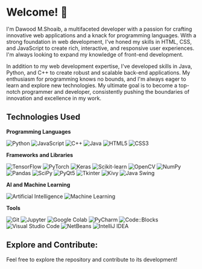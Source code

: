 # Welcome! 👋  

I'm Dawood M.Shoaib, a multifaceted developer with a passion for crafting innovative web applications and a knack for programming languages. With a strong foundation in web development, I've honed my skills in HTML, CSS, and JavaScript to create rich, interactive, and responsive user experiences. I'm always looking to expand my knowledge of front-end development.

In addition to my web development expertise, I've developed skills in Java, Python, and C++ to create robust and scalable back-end applications. My enthusiasm for programming knows no bounds, and I'm always eager to learn and explore new technologies. My ultimate goal is to become a top-notch programmer and developer, consistently pushing the boundaries of innovation and excellence in my work.

## Technologies Used

**Programming Languages**

  ![Python](https://img.shields.io/badge/Python-3776AB?style=flat-square&logo=python&logoColor=white)
  ![JavaScript](https://img.shields.io/badge/JavaScript-F7DF1E?style=flat-square&logo=javascript&logoColor=black)
  ![C++](https://img.shields.io/badge/C%2B%2B-00599C?style=flat-square&logo=c%2B%2B&logoColor=white)
  ![Java](https://img.shields.io/badge/Java-007396?style=flat-square&logo=java&logoColor=white)
  ![HTML5](https://img.shields.io/badge/HTML5-E34F26?style=flat-square&logo=html5&logoColor=white)
  ![CSS3](https://img.shields.io/badge/CSS3-1572B6?style=flat-square&logo=css3&logoColor=white)

**Frameworks and Libraries**

  ![TensorFlow](https://img.shields.io/badge/TensorFlow-FF6F00?style=flat-square&logo=tensorflow&logoColor=white)
  ![PyTorch](https://img.shields.io/badge/PyTorch-EE4C2C?style=flat-square&logo=pytorch&logoColor=white)
  ![Keras](https://img.shields.io/badge/Keras-D00000?style=flat-square&logo=keras&logoColor=white)
  ![Scikit-learn](https://img.shields.io/badge/Scikit--learn-F7931E?style=flat-square&logo=scikit-learn&logoColor=white)
  ![OpenCV](https://img.shields.io/badge/OpenCV-5C3EE8?style=flat-square&logo=opencv&logoColor=white)
  ![NumPy](https://img.shields.io/badge/NumPy-013243?style=flat-square&logo=numpy&logoColor=white)
  ![Pandas](https://img.shields.io/badge/Pandas-150458?style=flat-square&logo=pandas&logoColor=white)
  ![SciPy](https://img.shields.io/badge/SciPy-8CAAE6?style=flat-square&logo=scipy&logoColor=white)
  ![PyQt5](https://img.shields.io/badge/PyQt5-41CD52?style=flat-square&logo=qt&logoColor=white)
  ![Tkinter](https://img.shields.io/badge/Tkinter-FF6F00?style=flat-square&logo=tkinter&logoColor=white)
  ![Kivy](https://img.shields.io/badge/Kivy-FF7F50?style=flat-square&logo=kivy&logoColor=white)
  ![Java Swing](https://img.shields.io/badge/Java%20Swing-5382A1?style=flat-square&logo=java&logoColor=white)

**AI and Machine Learning**

  ![Artificial Intelligence](https://img.shields.io/badge/AI-4B8BBE?style=flat-square&logo=ai&logoColor=white)
  ![Machine Learning](https://img.shields.io/badge/Machine%20Learning-00897B?style=flat-square&logo=ml&logoColor=white)

**Tools**

  ![Git](https://img.shields.io/badge/Git-F05032?style=flat-square&logo=git&logoColor=white)
  ![Jupyter](https://img.shields.io/badge/Jupyter-F37626?style=flat-square&logo=jupyter&logoColor=white)
  ![Google Colab](https://img.shields.io/badge/Google%20Colab-F9AB00?style=flat-square&logo=google-colab&logoColor=white)
  ![PyCharm](https://img.shields.io/badge/PyCharm-000000?style=flat-square&logo=pycharm&logoColor=white)
  ![Code::Blocks](https://img.shields.io/badge/Code::Blocks-000000?style=flat-square&logo=codeblocks&logoColor=white)
  ![Visual Studio Code](https://img.shields.io/badge/VSCode-007ACC?style=flat-square&logo=visual-studio-code&logoColor=white)
  ![NetBeans](https://img.shields.io/badge/NetBeans-1B6AC6?style=flat-square&logo=apache-netbeans-ide&logoColor=white)
  ![IntelliJ IDEA](https://img.shields.io/badge/IntelliJ%20IDEA-000000?style=flat-square&logo=intellij-idea&logoColor=white)

## Explore and Contribute:

Feel free to explore the repository and contribute to its development!
